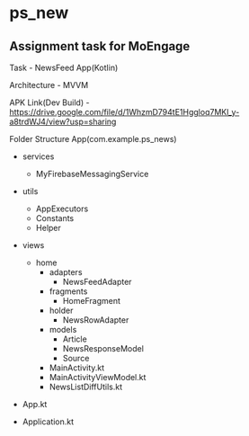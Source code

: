 # ps_new
## Assignment task for MoEngage

Task - NewsFeed App(Kotlin)

Architecture - MVVM

APK Link(Dev Build) - https://drive.google.com/file/d/1WhzmD794tE1Hggloq7MKl_y-a8trdWJ4/view?usp=sharing

Folder Structure
App(com.example.ps_news)
  * services
    * MyFirebaseMessagingService
  * utils
    * AppExecutors
    * Constants
    * Helper
     
  * views
    * home
      * adapters
        * NewsFeedAdapter
      * fragments
        * HomeFragment
      * holder
        * NewsRowAdapter
      * models
        * Article
        * NewsResponseModel
        * Source
      * MainActivity.kt
      * MainActivityViewModel.kt
      * NewsListDiffUtils.kt
  * App.kt
  * Application.kt


